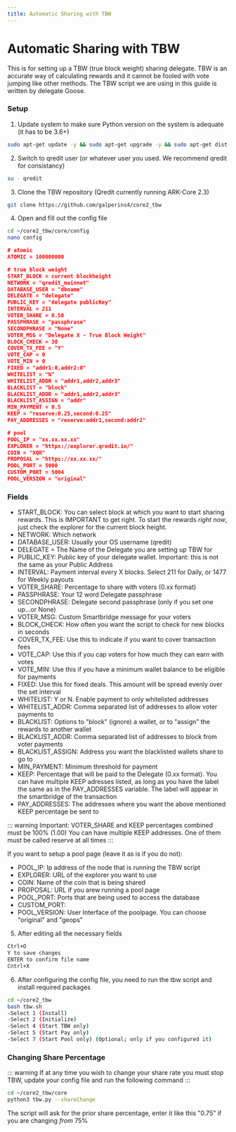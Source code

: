 ```yaml
---
title: Automatic Sharing with TBW
---
```

# Automatic Sharing with TBW

This is for setting up a TBW (true block weight) sharing delegate.  TBW is an accurate way of calculating rewards and it cannot be fooled with vote jumping like other methods. The TBW script we are using in this guide is written by delegate Goose.

### Setup

1. Update system to make sure Python version on the system is adequate (it has to be 3.6+)
```bash
sudo apt-get update -y && sudo apt-get upgrade -y && sudo apt-get dist-upgrade -y
```

2. Switch to qredit user (or whatever user you used. We recommend qredit for consistancy)
```bash
su - qredit
```

3. Clone the TBW repository (Qredit currently running ARK-Core 2.3)
```bash
git clone https://github.com/galperins4/core2_tbw
```

4. Open and fill out the config file
```bash
cd ~/core2_tbw/core/config
nano config
```

```json
# atomic
ATOMIC = 100000000

# true block weight
START_BLOCK = current blockheight
NETWORK = "qredit_mainnet"
DATABASE_USER = "dbname"
DELEGATE = "delegate"
PUBLIC_KEY = "delegate publicKey"
INTERVAL = 211
VOTER_SHARE = 0.50
PASSPHRASE = "passphrase"
SECONDPHRASE = "None"
VOTER_MSG = "Delegate X - True Block Weight"
BLOCK_CHECK = 30
COVER_TX_FEE = "Y"
VOTE_CAP = 0
VOTE_MIN = 0
FIXED = "addr1:0,addr2:0"
WHITELIST = "N"
WHITELIST_ADDR = "addr1,addr2,addr3"
BLACKLIST = "block"
BLACKLIST_ADDR = "addr1,addr2,addr3"
BLACKLIST_ASSIGN = "addr"
MIN_PAYMENT = 0.5
KEEP = "reserve:0.25,second:0.25"
PAY_ADDRESSES = "reserve:addr1,second:addr2"

# pool
POOL_IP = "xx.xx.xx.xx"
EXPLORER = "https://explorer.qredit.io/"
COIN = "XQR"
PROPOSAL = "https://xx.xx.xx/"
POOL_PORT = 5000
CUSTOM_PORT = 5004
POOL_VERSION = "original"
```

### Fields
- START_BLOCK: You can select block at which you want to start sharing rewards.  This is IMPORTANT to get right.  To start the rewards *right now*, just check the explorer for the current block height. 
- NETWORK: Which network
- DATABASE_USER: Usually your OS username (qredit)
- DELEGATE = The Name of the Delegate you are setting up TBW for
- PUBLIC_KEY: Public key of your delegate wallet. Important: this is not the same as your Public Address
- INTERVAL: Payment interval every X blocks. Select 211 for Daily, or 1477 for Weekly payouts
- VOTER_SHARE: Percentage to share with voters (0.xx format) 
- PASSPHRASE: Your 12 word Delegate passphrase
- SECONDPHRASE: Delegate second passphrase (only if you set one up...or None)
- VOTER_MSG: Custom Smartbridge message for your voters
- BLOCK_CHECK: How often you want the script to check for new blocks in seconds 
- COVER_TX_FEE: Use this to indicate if you want to cover transaction fees
- VOTE_CAP: Use this if you cap voters for how much they can earn with votes 
- VOTE_MIN: Use this if you have a minimum wallet balance to be eligible for payments 
- FIXED: Use this for fixed deals. This amount will be spread evenly over the set interval 
- WHITELIST: Y or N. Enable payment to only whitelisted addresses
- WHITELIST_ADDR: Comma separated list of addresses to allow voter payments to 
- BLACKLIST: Options to "block" (ignore) a wallet, or to "assign" the rewards to another wallet
- BLACKLIST_ADDR: Comma separated list of addresses to block from voter payments 
- BLACKLIST_ASSIGN: Address you want the blacklisted wallets share to go to
- MIN_PAYMENT: Minimum threshold for payment
- KEEP: Percentage that will be paid to the Delegate (0.xx format). You can have multiple KEEP adresses listed, as long as you have the label the same as in the PAY_ADDRESSES variable. The label will appear in the smartbridge of the transaction
- PAY_ADDRESSES: The addresses where you want the above mentioned KEEP percentage be sent to

::: warning
Important: VOTER_SHARE and KEEP percentages combined must be 100% (1.00)
You can have multiple KEEP addresses. One of them must be called reserve at all times
:::

If you want to setup a pool page (leave it as is if you do not): 
- POOL_IP: Ip address of the node that is running the TBW script
- EXPLORER: URL of the explorer you want to use
- COIN: Name of the coin that is being shared
- PROPOSAL: URL if you arew running a pool page
- POOL_PORT: Ports that are being used to access the database
- CUSTOM_PORT: 
- POOL_VERSION: User Interface of the poolpage. You can choose "original" and "geops"

5. After editing all the necessary fields
```bash
Ctrl+O
Y to save changes
ENTER to confirm file name
Cntrl+X
```

6. After configuring the config file, you need to run the tbw script and install required packages
```bash
cd ~/core2_tbw
bash tbw.sh
-Select 1 (Install)
-Select 2 (Initialize)
-Select 4 (Start TBW only)
-Select 5 (Start Pay only)
-Select 7 (Start Pool only) (Optional; only if you configured it)
```

### Changing Share Percentage

::: warning
If at any time you wish to change your share rate you must stop TBW, update your config file and run the following command
:::
```bash
cd ~/core2_tbw/core
python3 tbw.py --shareChange
```
The script will ask for the prior share percentage, enter it like this "0.75" if you are changing *from* 75%
